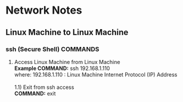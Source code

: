 # Network Notes

## Linux Machine to Linux Machine

### ssh (Secure Shell) COMMANDS

1) Access Linux Machine from Linux Machine<br/>
<b>Example COMMAND:</b> ssh 192.168.1.110<br/>
where: 192.168.1.110 :  Linux Machine Internet Protocol (IP) Address<br/><br/>
1.1) Exit from ssh access<br/>
<b>COMMAND:</b> exit 
